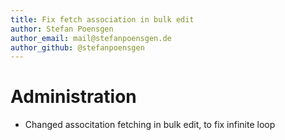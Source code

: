 ```yaml
---
title: Fix fetch association in bulk edit
author: Stefan Poensgen
author_email: mail@stefanpoensgen.de
author_github: @stefanpoensgen
---
```

# Administration
* Changed associtation fetching in bulk edit, to fix infinite loop
